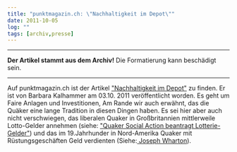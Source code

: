 ```yaml
---
title: "punktmagazin.ch: \"Nachhaltigkeit im Depot\""
date: 2011-10-05
log: ""
tags: [archiv,presse]
---
```

<hr><b>Der Artikel stammt aus dem Archiv!</b> Die Formatierung kann beschädigt sein.<hr>

Auf punktmagazin.ch ist der Artikel  <a href="http://www.punktmagazin.ch/investierbares/nachhaltigkeit-im-depot-%E2%80%93-%C2%ABsustainability-investing%C2%BB/">"Nachhaltigkeit im Depot"</a> zu finden. Er ist von Barbara Kalhammer am 03.10. 2011 veröffentlicht worden. Es geht um Faire Anlagen und Investitionen, Am Rande wir auch erwähnt, das die Quäker eine lange Tradition in diesen Dingen haben. Es sei hier aber auch nicht verschwiegen, das liberalen Quaker in Großbritannien mittlerweile Lotto-Gelder annehmen (siehe: <a href="http://www.the-independent-friend.de/?q=node/26">"Quaker Social Action beantragt Lotterie-Gelder"</a>) und das im 19.Jahrhunder in Nord-Amerika Quaker mit Rüstungsgeschäften Geld verdienten (Siehe:<a href="http://de.wikipedia.org/wiki/Joseph_Wharton"> Joseph Wharton</a>). 
